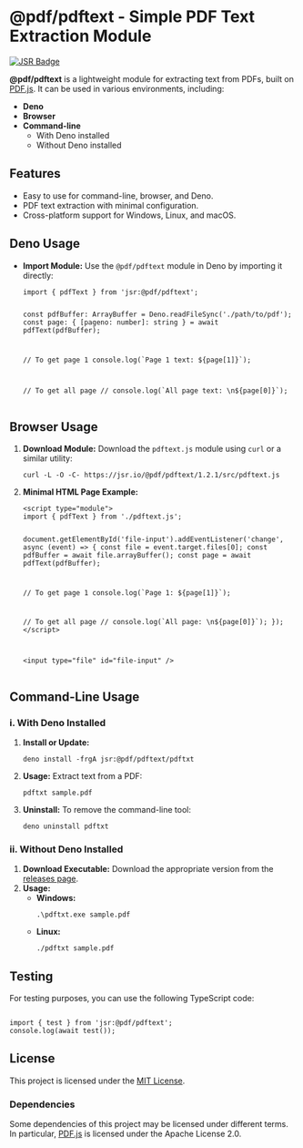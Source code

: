 <h1>@pdf/pdftext - Simple PDF Text Extraction Module</h1>

<a href="https://jsr.io/@pdf/pdftext">
<img src="https://jsr.io/badges/@pdf/pdftext" alt="JSR Badge" />
</a>

<p><strong>@pdf/pdftext</strong> is a lightweight module for 
extracting text from PDFs, built on 
<a href="https://mozilla.github.io/pdf.js/">PDF.js</a>. It can be used in
various environments, including:</p>

<ul>
<li><strong>Deno</strong></li>
<li><strong>Browser</strong></li>
<li><strong>Command-line</strong>
<ul>
<li>With Deno installed</li>
<li>Without Deno installed</li>
</ul>
</li>
</ul>

<h2>Features</h2>
<ul>
<li>Easy to use for command-line, browser, and Deno.</li>
<li>PDF text extraction with minimal configuration.</li>
<li>Cross-platform support for Windows, Linux, and macOS.</li>
</ul>

<h2>Deno Usage</h2>
<ul>
<li><strong>Import Module:</strong> Use the <code>@pdf/pdftext</code> module in Deno by importing it directly:
<pre><code>import { pdfText } from 'jsr:@pdf/pdftext';

const pdfBuffer: ArrayBuffer = Deno.readFileSync('./path/to/pdf');
const page: { [pageno: number]: string } = await pdfText(pdfBuffer);

// To get page 1
console.log(\`Page 1 text: ${page[1]}\`);

// To get all page
// console.log(\`All page text: \n${page[0]}\`);
</code></pre>
</li>
</ul>

<h2>Browser Usage</h2>
<ol>
<li><strong>Download Module:</strong> Download the <code>pdftext.js</code> module using 
<code>curl</code> or a similar utility:
<pre><code>curl -L -O -C- https://jsr.io/@pdf/pdftext/1.2.1/src/pdftext.js</code></pre>
</li>
<li><strong>Minimal HTML Page Example:</strong>
<pre><code>&lt;script type="module"&gt;
import { pdfText } from './pdftext.js';

document.getElementById('file-input').addEventListener('change', async (event) =&gt; {
const file = event.target.files[0];
const pdfBuffer = await file.arrayBuffer();
const page = await pdfText(pdfBuffer);

// To get page 1
console.log(\`Page 1: ${page[1]}\`);

// To get all page
// console.log(\`All page: \n${page[0]}\`);
});
&lt;/script&gt;

&lt;input type="file" id="file-input" /&gt;
</code></pre>
</li>
</ol>


<h2>Command-Line Usage</h2>

<h3>i. With Deno Installed</h3>
<ol>
<li><strong>Install or Update:</strong>
<pre><code>deno install -frgA jsr:@pdf/pdftext/pdftxt</code></pre>
</li>
<li><strong>Usage:</strong> Extract text from a PDF:
<pre><code>pdftxt sample.pdf</code></pre>
</li>
<li><strong>Uninstall:</strong> To remove the command-line tool:
<pre><code>deno uninstall pdftxt</code></pre>
</li>
</ol>

<h3>ii. Without Deno Installed</h3>
<ol>
<li><strong>Download Executable:</strong> Download the appropriate version from the 
<a href="https://github.com/tinyCodes1/pdftext/releases">releases page</a>.
</li>
<li><strong>Usage:</strong>
<ul>
<li><strong>Windows:</strong>
<pre><code>.\pdftxt.exe sample.pdf</code></pre>
</li>
<li><strong>Linux:</strong>
<pre><code>./pdftxt sample.pdf</code></pre>
</li>
</ul>
</li>
</ol>

<h2>Testing</h2>
<p>For testing purposes, you can use the following TypeScript code:</p>
<pre><code>
import { test } from 'jsr:@pdf/pdftext';
console.log(await test());
</code></pre>

<h2>License</h2>
<p>This project is licensed under the <a href="./LICENSE/LICENSE.txt">MIT License</a>.</p>

<h3>Dependencies</h3>
<p>
Some dependencies of this project may be licensed under different terms. In particular, 
<a href="https://mozilla.github.io/pdf.js/">PDF.js</a> is licensed under the Apache License 2.0.
</p>
